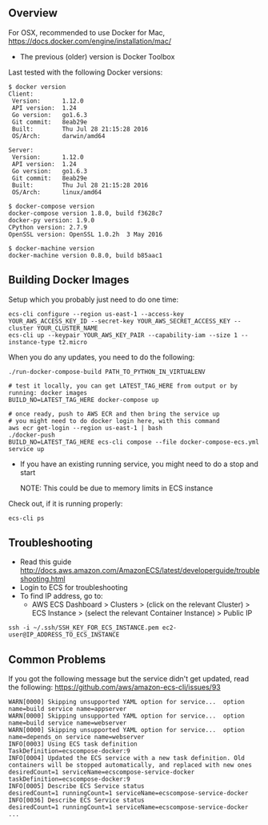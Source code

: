 Overview
--------
For OSX, recommended to use Docker for Mac, https://docs.docker.com/engine/installation/mac/
 * The previous (older) version is Docker Toolbox

Last tested with the following Docker versions:
```
$ docker version
Client:
 Version:      1.12.0
 API version:  1.24
 Go version:   go1.6.3
 Git commit:   8eab29e
 Built:        Thu Jul 28 21:15:28 2016
 OS/Arch:      darwin/amd64

Server:
 Version:      1.12.0
 API version:  1.24
 Go version:   go1.6.3
 Git commit:   8eab29e
 Built:        Thu Jul 28 21:15:28 2016
 OS/Arch:      linux/amd64

$ docker-compose version
docker-compose version 1.8.0, build f3628c7
docker-py version: 1.9.0
CPython version: 2.7.9
OpenSSL version: OpenSSL 1.0.2h  3 May 2016

$ docker-machine version
docker-machine version 0.8.0, build b85aac1
```

Building Docker Images
----------------------
Setup which you probably just need to do one time:
```
ecs-cli configure --region us-east-1 --access-key YOUR_AWS_ACCESS_KEY_ID --secret-key YOUR_AWS_SECRET_ACCESS_KEY --cluster YOUR_CLUSTER_NAME
ecs-cli up --keypair YOUR_AWS_KEY_PAIR --capability-iam --size 1 --instance-type t2.micro
```

When you do any updates, you need to do the following:
```
./run-docker-compose-build PATH_TO_PYTHON_IN_VIRTUALENV

# test it locally, you can get LATEST_TAG_HERE from output or by running: docker images
BUILD_NO=LATEST_TAG_HERE docker-compose up

# once ready, push to AWS ECR and then bring the service up
# you might need to do docker login here, with this command
aws ecr get-login --region us-east-1 | bash
./docker-push
BUILD_NO=LATEST_TAG_HERE ecs-cli compose --file docker-compose-ecs.yml service up
```
 * If you have an existing running service, you might need to do a stop and start
   
   NOTE: This could be due to memory limits in ECS instance

Check out, if it is running properly:
```
ecs-cli ps
```


Troubleshooting
---------------
 * Read this guide http://docs.aws.amazon.com/AmazonECS/latest/developerguide/troubleshooting.html
 * Login to ECS for troubleshooting
 * To find IP address, go to:
   * AWS ECS Dashboard > Clusters > (click on the relevant Cluster) > ECS Instance > (select the relevant Container Instance) > Public IP

```
ssh -i ~/.ssh/SSH_KEY_FOR_ECS_INSTANCE.pem ec2-user@IP_ADDRESS_TO_ECS_INSTANCE
```

Common Problems
---------------
If you got the following message but the service didn't get updated, read the following: https://github.com/aws/amazon-ecs-cli/issues/93
```
WARN[0000] Skipping unsupported YAML option for service...  option name=build service name=appserver
WARN[0000] Skipping unsupported YAML option for service...  option name=build service name=webserver
WARN[0000] Skipping unsupported YAML option for service...  option name=depends_on service name=webserver
INFO[0003] Using ECS task definition                     TaskDefinition=ecscompose-docker:9
INFO[0004] Updated the ECS service with a new task definition. Old containers will be stopped automatically, and replaced with new ones  desiredCount=1 serviceName=ecscompose-service-docker taskDefinition=ecscompose-docker:9
INFO[0005] Describe ECS Service status                   desiredCount=1 runningCount=1 serviceName=ecscompose-service-docker
INFO[0036] Describe ECS Service status                   desiredCount=1 runningCount=1 serviceName=ecscompose-service-docker
...
```
